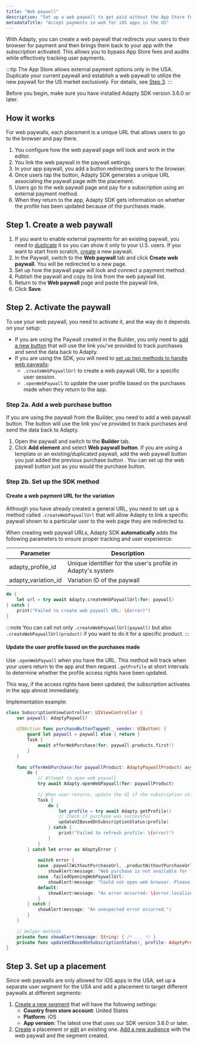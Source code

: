 ```yaml
---
title: "Web paywall"
description: "Set up a web paywall to get paid without the App Store fees and audits."
metadataTitle: "Accept payments in web for iOS apps in the US"
---
```


With Adapty, you can create a web paywall that redirects your users to their browser for payment and then brings them back to your app with the subscription activated.
This allows you to bypass App Store fees and audits while effectively tracking user payments.

:::tip
The App Store allows external payment options only in the USA. Duplicate your current paywall and establish a web paywall to utilize the new paywall for the US market exclusively. For details, see [Step 3](#step-3-set-up-a-placement). 
:::

Before you begin, make sure you have installed Adapty SDK version 3.6.0 or later. 

## How it works

For web paywalls, each placement is a unique URL that allows users to go to the browser and pay there.

1. You configure how the web paywall page will look and work in the editor.
2. You link the web paywall in the paywall settings.
3. In your app paywall, you add a button redirecting users to the browser.
4. Once users tap the button, Adapty SDK generates a unique URL associating the paywall page with the placement.
5. Users go to the web paywall page and pay for a subscription using an external payment method.
6. When they return to the app, Adapty SDK gets information on whether the profile has been updated because of the purchases made.

## Step 1. Create a web paywall

1. If you want to enable external payments for an existing paywall, you need to [duplicate](duplicate-paywalls.md) it so you can show it only to your U.S. users. If you want to start from scratch, [create](create-paywall.md) a new paywall.
2. In the Paywall, switch to the **Web paywall** tab and click **Create web paywall**. You will be redirected to a new page.   
3. Set up how the paywall page will look and connect a payment method.
4. Publish the paywall and copy its link from the web paywall list.
5. Return to the **Web paywall** page and paste the paywall link.
6. Click **Save**. 

## Step 2. Activate the paywall

To use your web paywall, you need to activate it, and the way do it depends on your setup:

- If you are using the Paywall created in the Builder, you only need to [add a new button](#step-2a-add-a-web-purchase-button) that will use the link you've provided to track purchases and send the data back to Adapty.
- If you are using the SDK, you will need to [set up two methods to handle web paywalls](#step-2b-set-up-the-sdk-method):
  - `.createWebPaywallUrl` to create a web paywall URL for a specific user session.
  - `.openWebPaywall` to update the user profile based on the purchases made when they return to the app.


### Step 2a. Add a web purchase button

If you are using the paywall from the Builder, you need to add a web paywall button. The button will use the link you've provided to track purchases and send the data back to Adapty.

1. Open the paywall and switch to the **Builder** tab.
2. Click **Add element** and select **Web paywall button**. 
   If you are using a template or an existing/duplicated paywall, add the web paywall button you just added the previous purchase button .
   You can set up the web paywall button just as you would the purchase button. 

### Step 2b. Set up the SDK method

#### Create a web payment URL for the variation
Although you have already created a general URL, you need to set up a method called `.createWebPaywallUrl` that will allow Adapty to link a specific paywall shown to a particular user to the web page they are redirected to.

When creating web paywall URLs, Adapty SDK **automatically** adds the following parameters to ensure proper tracking and user experience:

| Parameter           | Description                                                 |
|---------------------|-------------------------------------------------------------|
| adapty_profile_id   | Unique identifier for the user's profile in Adapty's system |
| adapty_variation_id | Variation ID of the paywall                                 |

```swift showLineNumbers title="Swift"
do {
    let url = try await Adapty.createWebPaywallUrl(for: paywall)
} catch {
    print("Failed to create web paywall URL: \(error)")
}
```

:::note
You can call not only `.createWebPaywallUrl(paywall)` but also `.createWebPaywallUrl(product)` if you want to do it for a specific product.
:::

#### Update the user profile based on the purchases made
Use `.openWebPaywall` when you have the URL. 
This method will track when your users return to the app and then request `.getProfile` at short intervals to determine whether the profile access rights have been updated. 

This way, if the access rights have been updated, the subscription activates in the app almost immediately.

Implementation example:
```swift showLineNumbers title="Swift"
class SubscriptionViewController: UIViewController {
    var paywall: AdaptyPaywall?
    
    @IBAction func purchaseButtonTapped(_ sender: UIButton) {
        guard let paywall = paywall else { return }
        Task {
            await offerWebPurchase(for: paywall.products.first!)
        }
    }
    
    func offerWebPurchase(for paywallProduct: AdaptyPaywallProduct) async {
        do {
            // Attempt to open web paywall
            try await Adapty.openWebPaywall(for: paywallProduct)
            
            // When user returns, update the UI if the subscription status has changed
            Task {
                do {
                    let profile = try await Adapty.getProfile()
                    // Check if purchase was successful
                    updateUIBasedOnSubscriptionStatus(profile)
                } catch {
                    print("Failed to refresh profile: \(error)")
                }
            }
        } catch let error as AdaptyError {
            
            switch error {
            case .paywallWithoutPurchaseUrl, .productWithoutPurchaseUrl:
                showAlert(message: "Web purchase is not available for this product.")
            case .failedOpeningWebPaywallUrl:
                showAlert(message: "Could not open web browser. Please try again.")
            default:
                showAlert(message: "An error occurred: \(error.localizedDescription)")
            }
        } catch {
            showAlert(message: "An unexpected error occurred.")
        }
    }
    
    // Helper methods
    private func showAlert(message: String) { /* ... */ }
    private func updateUIBasedOnSubscriptionStatus(_ profile: AdaptyProfile) { /* ... */ }
}
```


## Step 3. Set up a placement

Since web paywalls are only allowed for iOS apps in the USA, set up a separate user segment for the USA and add a placement to target different paywalls at different segments:

1. [Create a new segment](segments.md) that will have the following settings:
   - **Country from store account**: United States
   - **Platform**: iOS
   - **App version**: The latest one that uses our SDK version 3.6.0 or later.
2. [Create](create-placement.md) a placement or [edit](edit-placement.md) an existing one. [Add a new audience](add-audience-paywall-ab-test.md) with the web paywall and the segment created.